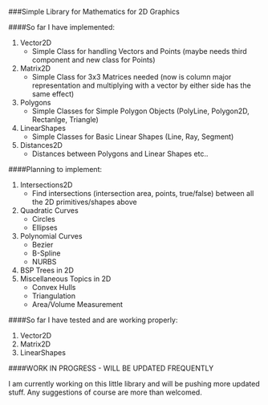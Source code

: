 ###Simple Library for Mathematics for 2D Graphics

####So far I have implemented:

1. Vector2D
    * Simple Class for handling Vectors and Points (maybe needs third component and new class for Points)
2. Matrix2D
    * Simple Class for 3x3 Matrices needed (now is column major representation and multiplying with a vector by either side has the same effect)
3. Polygons
    * Simple Classes for Simple Polygon Objects (PolyLine, Polygon2D, Rectanlge, Triangle)
4. LinearShapes
    * Simple Classes for Basic Linear Shapes (Line, Ray, Segment)
5. Distances2D
    * Distances between Polygons and Linear Shapes etc..

####Planning to implement:

1. Intersections2D
    * Find intersections (intersection area, points, true/false) between all the 2D primitives/shapes above
2. Quadratic Curves
    * Circles
    * Ellipses
3. Polynomial Curves
    * Bezier
    * B-Spline
    * NURBS
4. BSP Trees in 2D
5. Miscellaneous Topics in 2D
    * Convex Hulls
    * Triangulation
    * Area/Volume Measurement

####So far I have tested and are working properly:

1. Vector2D
2. Matrix2D
3. LinearShapes


####WORK IN PROGRESS - WILL BE UPDATED FREQUENTLY

I am currently working on this little library and will be pushing more updated stuff. Any suggestions of course are more than welcomed.